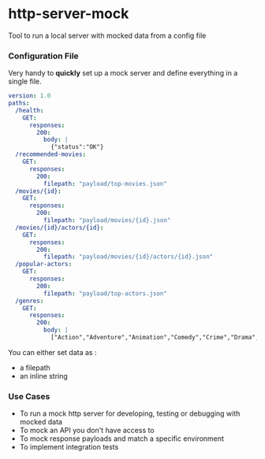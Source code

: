# http-server-mock
Tool to run a local server with mocked data from a config file

### Configuration File

Very handy to **quickly** set up a mock server and define everything in a single file.

```yaml
version: 1.0
paths:
  /health:
    GET:
      responses:
        200:
          body: |
            {"status":"OK"}
  /recommended-movies:
    GET:
      responses:
        200:
          filepath: "payload/top-movies.json"
  /movies/{id}:
    GET:
      responses:
        200:
          filepath: "payload/movies/{id}.json"
  /movies/{id}/actors/{id}:
    GET:
      responses:
        200:
          filepath: "payload/movies/{id}/actors/{id}.json"
  /popular-actors:
    GET:
      responses:
        200:
          filepath: "payload/top-actors.json"
  /genres:
    GET:
      responses:
        200:
          body: |
            ["Action","Adventure","Animation","Comedy","Crime","Drama","Family","Fantasy","Music","Science Fiction","Thriller"]
```

You can either set data as : 
- a filepath
- an inline string

### Use Cases

- To run a mock http server for developing, testing or debugging with mocked data
- To mock an API you don't have access to
- To mock response payloads and match a specific environment
- To implement integration tests